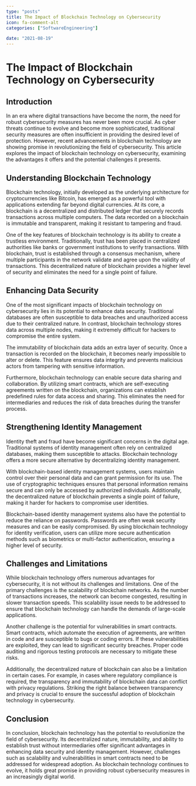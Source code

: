 ```yaml
---
type: "posts"
title: The Impact of Blockchain Technology on Cybersecurity
icon: fa-comment-alt
categories: ["SoftwareEngineering"]

date: "2021-08-19"
---
```




# The Impact of Blockchain Technology on Cybersecurity

## Introduction

In an era where digital transactions have become the norm, the need for robust cybersecurity measures has never been more crucial. As cyber threats continue to evolve and become more sophisticated, traditional security measures are often insufficient in providing the desired level of protection. However, recent advancements in blockchain technology are showing promise in revolutionizing the field of cybersecurity. This article explores the impact of blockchain technology on cybersecurity, examining the advantages it offers and the potential challenges it presents.

## Understanding Blockchain Technology

Blockchain technology, initially developed as the underlying architecture for cryptocurrencies like Bitcoin, has emerged as a powerful tool with applications extending far beyond digital currencies. At its core, a blockchain is a decentralized and distributed ledger that securely records transactions across multiple computers. The data recorded on a blockchain is immutable and transparent, making it resistant to tampering and fraud.

One of the key features of blockchain technology is its ability to create a trustless environment. Traditionally, trust has been placed in centralized authorities like banks or government institutions to verify transactions. With blockchain, trust is established through a consensus mechanism, where multiple participants in the network validate and agree upon the validity of transactions. This decentralized nature of blockchain provides a higher level of security and eliminates the need for a single point of failure.

## Enhancing Data Security

One of the most significant impacts of blockchain technology on cybersecurity lies in its potential to enhance data security. Traditional databases are often susceptible to data breaches and unauthorized access due to their centralized nature. In contrast, blockchain technology stores data across multiple nodes, making it extremely difficult for hackers to compromise the entire system.

The immutability of blockchain data adds an extra layer of security. Once a transaction is recorded on the blockchain, it becomes nearly impossible to alter or delete. This feature ensures data integrity and prevents malicious actors from tampering with sensitive information.

Furthermore, blockchain technology can enable secure data sharing and collaboration. By utilizing smart contracts, which are self-executing agreements written on the blockchain, organizations can establish predefined rules for data access and sharing. This eliminates the need for intermediaries and reduces the risk of data breaches during the transfer process.

## Strengthening Identity Management

Identity theft and fraud have become significant concerns in the digital age. Traditional systems of identity management often rely on centralized databases, making them susceptible to attacks. Blockchain technology offers a more secure alternative by decentralizing identity management.

With blockchain-based identity management systems, users maintain control over their personal data and can grant permission for its use. The use of cryptographic techniques ensures that personal information remains secure and can only be accessed by authorized individuals. Additionally, the decentralized nature of blockchain prevents a single point of failure, making it harder for hackers to compromise user identities.

Blockchain-based identity management systems also have the potential to reduce the reliance on passwords. Passwords are often weak security measures and can be easily compromised. By using blockchain technology for identity verification, users can utilize more secure authentication methods such as biometrics or multi-factor authentication, ensuring a higher level of security.

## Challenges and Limitations

While blockchain technology offers numerous advantages for cybersecurity, it is not without its challenges and limitations. One of the primary challenges is the scalability of blockchain networks. As the number of transactions increases, the network can become congested, resulting in slower transaction speeds. This scalability issue needs to be addressed to ensure that blockchain technology can handle the demands of large-scale applications.

Another challenge is the potential for vulnerabilities in smart contracts. Smart contracts, which automate the execution of agreements, are written in code and are susceptible to bugs or coding errors. If these vulnerabilities are exploited, they can lead to significant security breaches. Proper code auditing and rigorous testing protocols are necessary to mitigate these risks.

Additionally, the decentralized nature of blockchain can also be a limitation in certain cases. For example, in cases where regulatory compliance is required, the transparency and immutability of blockchain data can conflict with privacy regulations. Striking the right balance between transparency and privacy is crucial to ensure the successful adoption of blockchain technology in cybersecurity.

## Conclusion

In conclusion, blockchain technology has the potential to revolutionize the field of cybersecurity. Its decentralized nature, immutability, and ability to establish trust without intermediaries offer significant advantages in enhancing data security and identity management. However, challenges such as scalability and vulnerabilities in smart contracts need to be addressed for widespread adoption. As blockchain technology continues to evolve, it holds great promise in providing robust cybersecurity measures in an increasingly digital world.